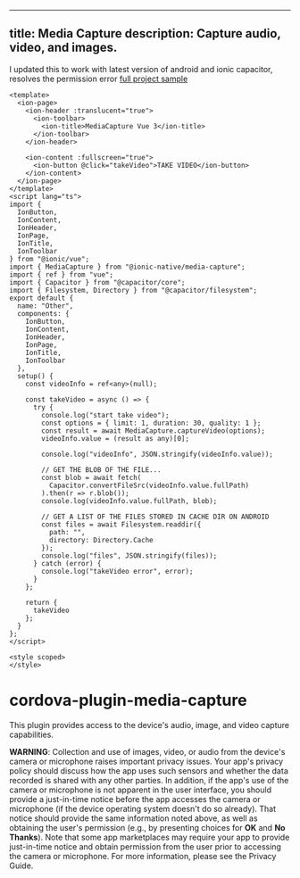 
---
title: Media Capture
description: Capture audio, video, and images.
---
<!--
# license: Licensed to the Apache Software Foundation (ASF) under one
#         or more contributor license agreements.  See the NOTICE file
#         distributed with this work for additional information
#         regarding copyright ownership.  The ASF licenses this file
#         to you under the Apache License, Version 2.0 (the
#         "License"); you may not use this file except in compliance
#         with the License.  You may obtain a copy of the License at
#
#           http://www.apache.org/licenses/LICENSE-2.0
#
#         Unless required by applicable law or agreed to in writing,
#         software distributed under the License is distributed on an
#         "AS IS" BASIS, WITHOUT WARRANTIES OR CONDITIONS OF ANY
#         KIND, either express or implied.  See the License for the
#         specific language governing permissions and limitations
#         under the License.
-->

I updated this to work with latest version of android and ionic capacitor, resolves the permission error
[full project sample](https://github.com/aaronksaunders/vue-media-capture-2)

```vue
<template>
  <ion-page>
    <ion-header :translucent="true">
      <ion-toolbar>
        <ion-title>MediaCapture Vue 3</ion-title>
      </ion-toolbar>
    </ion-header>

    <ion-content :fullscreen="true">
      <ion-button @click="takeVideo">TAKE VIDEO</ion-button>
    </ion-content>
  </ion-page>
</template>
<script lang="ts">
import {
  IonButton,
  IonContent,
  IonHeader,
  IonPage,
  IonTitle,
  IonToolbar
} from "@ionic/vue";
import { MediaCapture } from "@ionic-native/media-capture";
import { ref } from "vue";
import { Capacitor } from "@capacitor/core";
import { Filesystem, Directory } from "@capacitor/filesystem";
export default {
  name: "Other",
  components: {
    IonButton,
    IonContent,
    IonHeader,
    IonPage,
    IonTitle,
    IonToolbar
  },
  setup() {
    const videoInfo = ref<any>(null);

    const takeVideo = async () => {
      try {
        console.log("start take video");
        const options = { limit: 1, duration: 30, quality: 1 };
        const result = await MediaCapture.captureVideo(options);
        videoInfo.value = (result as any)[0];

        console.log("videoInfo", JSON.stringify(videoInfo.value));

        // GET THE BLOB OF THE FILE...
        const blob = await fetch(
          Capacitor.convertFileSrc(videoInfo.value.fullPath)
        ).then(r => r.blob());
        console.log(videoInfo.value.fullPath, blob);

        // GET A LIST OF THE FILES STORED IN CACHE DIR ON ANDROID
        const files = await Filesystem.readdir({
          path: "",
          directory: Directory.Cache
        });
        console.log("files", JSON.stringify(files));
      } catch (error) {
        console.log("takeVideo error", error);
      }
    };

    return {
      takeVideo
    };
  }
};
</script>

<style scoped>
</style>
```


# cordova-plugin-media-capture

This plugin provides access to the device's audio, image, and video capture capabilities.

__WARNING__: Collection and use of images, video, or
audio from the device's camera or microphone raises important privacy
issues.  Your app's privacy policy should discuss how the app uses
such sensors and whether the data recorded is shared with any other
parties.  In addition, if the app's use of the camera or microphone is
not apparent in the user interface, you should provide a just-in-time
notice before the app accesses the camera or microphone (if the
device operating system doesn't do so already). That notice should
provide the same information noted above, as well as obtaining the
user's permission (e.g., by presenting choices for __OK__ and __No
Thanks__).  Note that some app marketplaces may require your app to
provide just-in-time notice and obtain permission from the user prior
to accessing the camera or microphone.  For more information, please
see the Privacy Guide.

